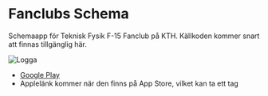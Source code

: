 # Fanclubs Schema
Schemaapp för Teknisk Fysik F-15 Fanclub på KTH. Källkoden kommer snart att finnas tillgänglig här.

![Logga](https://lh3.googleusercontent.com/6smOW8EC7md_V6UiYiZNd4hKzMf861GiuF5BL3-zuE2BHWNeI7ZAalYw8klp29wCUQ=w300-rw "Logga")

- [Google Play](https://play.google.com/store/apps/details?id=com.HelmerNylen.fanclubschema)
- Applelänk kommer när den finns på App Store, vilket kan ta ett tag
